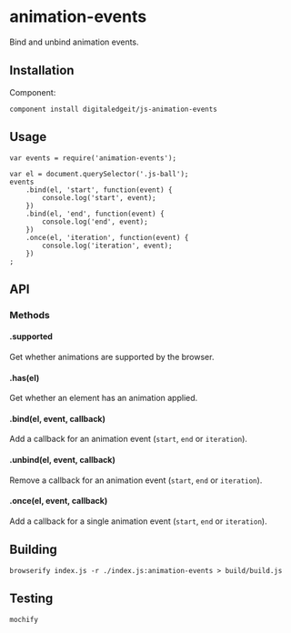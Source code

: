 # animation-events

Bind and unbind animation events.

## Installation

Component:

    component install digitaledgeit/js-animation-events

## Usage

    var events = require('animation-events');
  
    var el = document.querySelector('.js-ball');
    events
        .bind(el, 'start', function(event) {
            console.log('start', event);
        })
        .bind(el, 'end', function(event) {
            console.log('end', event);
        })
        .once(el, 'iteration', function(event) {
            console.log('iteration', event);
        })
    ;

## API

### Methods

#### .supported

Get whether animations are supported by the browser.

#### .has(el)

Get whether an element has an animation applied.

#### .bind(el, event, callback)

Add a callback for an animation event (`start`, `end` or `iteration`).

#### .unbind(el, event, callback)

Remove a callback for an animation event (`start`, `end` or `iteration`).

#### .once(el, event, callback)

Add a callback for a single animation event (`start`, `end` or `iteration`).

## Building

    browserify index.js -r ./index.js:animation-events > build/build.js

## Testing

    mochify
